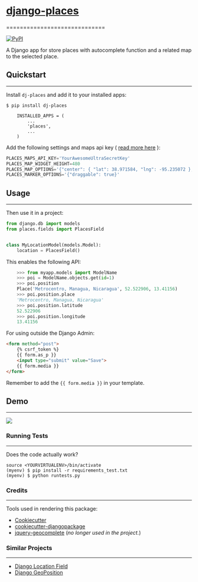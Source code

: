 # [django-places](https://pypi.org/project/dj-places/)
=============================

[![PyPI](https://badge.fury.io/py/dj-places.png)](https://badge.fury.io/py/dj-places)

A Django app for store places with autocomplete function and a related map to the selected place.

## Quickstart
----------

Install `dj-places` and add it to your installed apps:

```
$ pip install dj-places
```

```
    INSTALLED_APPS = (
    	...
    	'places',
    	...
    )
```

Add the following settings and maps api key ( [read more here](https://developers.google.com/maps/documentation/javascript/reference/map) ):

```python
PLACES_MAPS_API_KEY='YourAwesomeUltraSecretKey'
PLACES_MAP_WIDGET_HEIGHT=480
PLACES_MAP_OPTIONS='{"center": { "lat": 38.971584, "lng": -95.235072 }, "zoom": 10}'
PLACES_MARKER_OPTIONS='{"draggable": true}'
```

## Usage
--------

Then use it in a project:

```python
from django.db import models
from places.fields import PlacesField


class MyLocationModel(models.Model):
    location = PlacesField()

```

This enables the following API:

```python
    >>> from myapp.models import ModelName
    >>> poi = ModelName.objects.get(id=1)
    >>> poi.position
    Place('Metrocentro, Managua, Nicaragua', 52.522906, 13.41156)
    >>> poi.position.place
    'Metrocentro, Managua, Nicaragua'
    >>> poi.position.latitude
    52.522906
    >>> poi.position.longitude
    13.41156
```

For using outside the Django Admin:

```html
<form method="post">
    {% csrf_token %}
    {{ form.as_p }}
    <input type="submit" value="Save">
    {{ form.media }}
</form>
```
Remember to add the `{{ form.media }}` in your template.

## Demo
------

![](http://g.recordit.co/LheQH0HDMR.gif)


### Running Tests
--------------

Does the code actually work?

    source <YOURVIRTUALENV>/bin/activate
    (myenv) $ pip install -r requirements_test.txt
    (myenv) $ python runtests.py

### Credits
---------

Tools used in rendering this package:

*  [Cookiecutter](https://github.com/audreyr/cookiecutter)
*  [cookiecutter-djangopackage](https://github.com/pydanny/cookiecutter-djangopackage)
*  [jquery-geocomplete](https://github.com/ubilabs/geocomplete) (_no longer used in the project._)

### Similar Projects
------------

*  [Django Location Field](https://github.com/caioariede/django-location-field)
*  [Django GeoPosition](https://github.com/philippbosch/django-geoposition)

